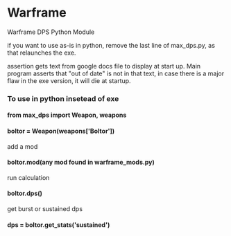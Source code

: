 # Warframe
Warframe DPS Python Module

if you want to use as-is in python, remove the last line of max_dps.py, as that relaunches the exe.

assertion gets text from google docs file to display at start up.  Main program asserts that "out of date" is not in that text, in case there is a major flaw in the exe version, it will die at startup.

### To use in python insetead of exe

#### from max_dps import Weapon, weapons

#### boltor = Weapon(weapons['Boltor'])

add a mod

#### boltor.mod(any mod found in warframe_mods.py)

run calculation

#### boltor.dps()

get burst or sustained dps

#### dps = boltor.get_stats('sustained')
